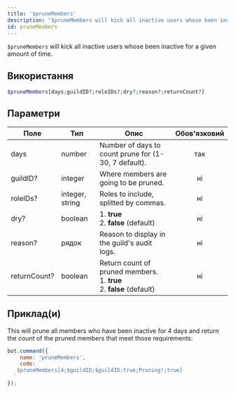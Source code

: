 ```yaml
---
title: '$pruneMembers'
description: '$pruneMembers will kick all inactive users whose been inactive for a given amount of time.'
id: pruneMembers
---
```


`$pruneMembers` will kick all inactive users whose been inactive for a given amount of time.

## Використання

```php
$pruneMembers[days;guildID?;roleIDs?;dry?;reason?;returnCount?]
```

## Параметри

| Поле         | Тип             | Опис                                                                                         | Обов'язковий |
| ------------ | --------------- | -------------------------------------------------------------------------------------------- |:------------:|
| days         | number          | Number of days to count prune for (1-30, 7 default).                                         |     так      |
| guildID?     | integer         | Where members are going to be pruned.                                                        |      ні      |
| roleIDs?     | integer, string | Roles to include, splitted by commas.                                                        |      ні      |
| dry?         | boolean         | 1. **true** <br /> 2. **false** (default)                                              |      ні      |
| reason?      | рядок           | Reason to display in the guild's audit logs.                                                 |      ні      |
| returnCount? | boolean         | Return count of pruned members. <br /> 1. **true** <br /> 2. **false** (default) |      ні      |

## Приклад(и)

This will prune all members who have been inactive for 4 days and return the count of the pruned members that meet those requirements:

```javascript
bot.command({
    name: 'pruneMembers',
    code: `
   $pruneMembers[4;$guildID;$guildID;true;Pruning!;true]
  `
});
```